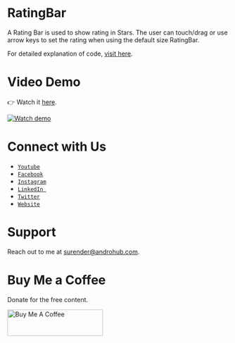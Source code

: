 # RatingBar
A Rating Bar is used to show rating in Stars. The user can touch/drag or use arrow keys to set the rating when using the default size RatingBar.

For detailed explanation of code, [visit here](http://www.androhub.com/android-ratingbar/).

# Video Demo
👉 Watch it <a href="https://youtu.be/bpOj74an4xA">here</a>.
<br>

[![Watch demo](http://i3.ytimg.com/vi/bpOj74an4xA/hqdefault.jpg)](https://youtu.be/bpOj74an4xA)

# Connect with Us
- <a href="https://www.youtube.com/channel/@Androhub" target="_blank">`Youtube`</a>
- <a href="https://www.facebook.com/androhubtutorial/" target="_blank">`Facebook`</a>
- <a href="https://www.instagram.com/androhub_tutorial" target="_blank">`Instagram`</a>
- <a href="https://www.linkedin.com/in/surender-kumar-681472a8?originalSubdomain=in" target="_blank">`LinkedIn `</a>
- <a href="https://twitter.com/sonusurender0/" target="_blank">`Twitter`</a>
- <a href="http://www.androhub.com/" target="_blank">`Website`</a>

# Support
Reach out to me at surender@androhub.com.

# Buy Me a Coffee
Donate for the free content.

<a href="https://www.buymeacoffee.com/androhub" target="_blank"><img src="https://cdn.buymeacoffee.com/buttons/v2/default-yellow.png" alt="Buy Me A Coffee" style="height: 60px !important;width: 217px !important;" ></a>
